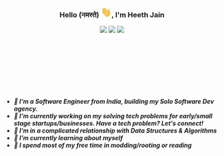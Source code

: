### <h3 align="center">Hello (नमस्ते) <!--👋--><img src="src/wave.gif" alt="Waving hand animated gif" height="25px" width="25px" />, I'm Heeth Jain </h3>

<p align="center">
    <!-- Linkedin -->
    <a href="https://www.linkedin.com/in/heethjain21"><img src="https://img.shields.io/badge/-heethjain21-0077B5?style=flat&logo=Linkedin&logoColor=white"/></a>
    <!-- Mail -->
    <a href="mailto:hello@heethjain.com"><img src="https://img.shields.io/badge/-hello@heethjain.com-D14836?style=flat&logo=Gmail&logoColor=white"/></a>
    <!-- Twitter -->
    <a href="https://twitter.com/heethjain21"><img src="https://img.shields.io/badge/-@heethjain21-1877F2?style=flat&logo=Twitter&logoColor=white"/></a>
</p>

<!-- <img align="right" height="130em" src="https://github-readme-stats-eight-theta.vercel.app/api?username=heethjain21&show_icons=true&theme=algolia&include_all_commits=true&count_private=true"/> -->

<img src="src/transparent.png" align="left" width="25%" height="120px" style="visibility:hidden;"/>

<div>
    <h5>
    <ul style="display: inline-block; text-align: left;">
        <li>🏫 I'm a Software Engineer from India, building my Solo Software Dev agency.
        </li>
        <li>🔭 I'm currently working on my solving tech problems for early/small stage startups/businesses. Have a tech problem? Let's connect!
        </li>
        <li>💖 I'm in a complicated relationship with Data Structures & Algorithms
        </li>
        <li>🌱 I'm currently learning about myself
        </li>
        <li>🌟 I spend most of my free time in modding/rooting or reading
        </li>
    </ul>   
    </h5>        
</div>

